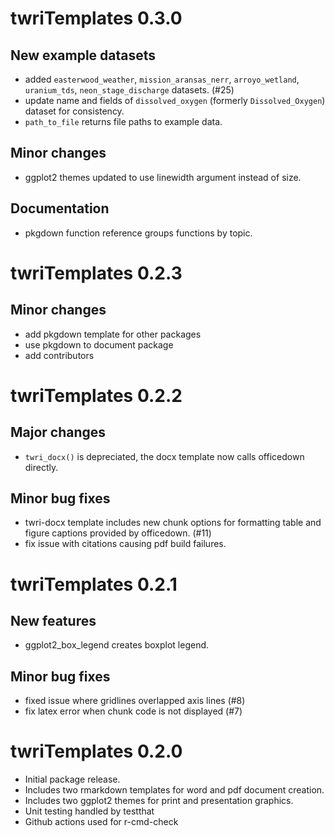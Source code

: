 
# twriTemplates 0.3.0

## New example datasets

* added `easterwood_weather`, `mission_aransas_nerr`, `arroyo_wetland`, `uranium_tds`, `neon_stage_discharge` datasets. (#25)
* update name and fields of `dissolved_oxygen` (formerly `Dissolved_Oxygen`) dataset for consistency.
* `path_to_file` returns file paths to example data.

## Minor changes

* ggplot2 themes updated to use linewidth argument instead of size.

## Documentation

* pkgdown function reference groups functions by topic.

# twriTemplates 0.2.3

## Minor changes

* add pkgdown template for other packages
* use pkgdown to document package
* add contributors

# twriTemplates 0.2.2

## Major changes

* `twri_docx()` is depreciated, the docx template now calls officedown directly.

## Minor bug fixes

* twri-docx template includes new chunk options for formatting table and figure 
captions provided by officedown. (#11)
* fix issue with citations causing pdf build failures.

# twriTemplates 0.2.1

## New features

* ggplot2_box_legend creates boxplot legend.

## Minor bug fixes

* fixed issue where gridlines overlapped axis lines (#8)
* fix latex error when chunk code is not displayed (#7)


# twriTemplates 0.2.0

* Initial package release.
* Includes two rmarkdown templates for word and pdf document creation.
* Includes two ggplot2 themes for print and presentation graphics.
* Unit testing handled by testthat
* Github actions used for r-cmd-check

